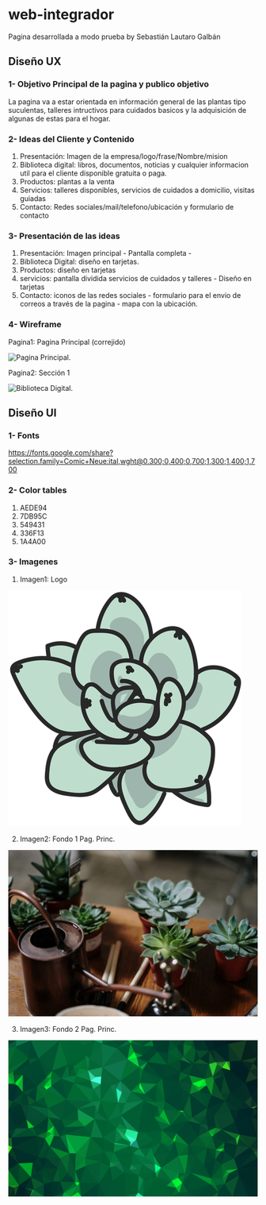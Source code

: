 # web-integrador
Pagina desarrollada a modo prueba 
by Sebastián Lautaro Galbán

## Diseño UX

### 1- Objetivo Principal de la pagina y publico objetivo
La pagina va a estar orientada en información general de las plantas tipo suculentas, talleres intructivos para cuidados basicos y la adquisición de algunas de estas para el hogar.

### 2- Ideas del Cliente y Contenido

1. Presentación: Imagen de la empresa/logo/frase/Nombre/mision
2. Biblioteca digital: libros, documentos, noticias y cualquier informacion util para el cliente disponible gratuita o paga.
3. Productos: plantas a la venta
4. Servicios: talleres disponibles, servicios de cuidados a domicilio, visitas guiadas
5. Contacto: Redes sociales/mail/telefono/ubicación y formulario de contacto
 

### 3- Presentación de las ideas

1. Presentación: Imagen principal - Pantalla completa - 
2. Biblioteca Digital: diseño en tarjetas.
3. Productos: diseño en tarjetas 
4. servicios: pantalla dividida servicios de cuidados y talleres - Diseño en tarjetas 
5. Contacto: iconos de las redes sociales - formulario para el envio de correos a través de la pagina - mapa con la ubicación.

### 4- Wireframe

Pagina1: Pagina Principal (correjido)

![Pagina Principal.](./wireframe/Pagprinc.png)

Pagina2: Sección 1

![Biblioteca Digital.](./wireframe/Sec1.png)

## Diseño UI

### 1- Fonts

https://fonts.google.com/share?selection.family=Comic+Neue:ital,wght@0,300;0,400;0,700;1,300;1,400;1,700

### 2- Color tables

1. AEDE94
2. 7DB95C
3. 549431
4. 336F13
5. 1A4A00

### 3- Imagenes

1. Imagen1: Logo

![logo.](./imagenes/LOGO.png)

2. Imagen2: Fondo 1 Pag. Princ.

![F1.](./imagenes/fondo%20pantalla%20principal.jpg)

3. Imagen3: Fondo 2 Pag. Princ.

![F2.](./imagenes/fondo%202%20pantalla%20principal.jpg)
